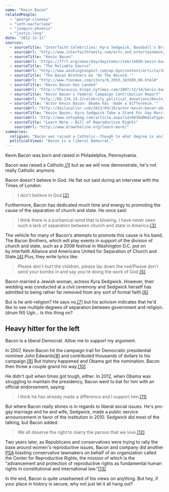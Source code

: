 ```yaml
---
name: "Kevin Bacon"
relatedPeople:
  - "george-clooney"
  - "seth-macfarlane"
  - "joaquin-phoenix"
  - "justin-long"
date: "2012-12-11"
sources:
  - sourceTitle: "Interfaith Celebrities: Kyra Sedgwick, Baseball's Braun-y Interfaith Rookie and a Jewish Maori Director"
    sourceUrl: "http://www.interfaithfamily.com/arts_and_entertainment/popular_culture/Interfaith_Celebrities_Kyra_Sedgwick_Baseballs_Braun-y_Interfaith_Rookie_and_a_Jewish_Maori_Director.shtml"
  - sourceTitle: "Kevin Bacon"
    sourceUrl: "https://ffrf.org/news/day/dayitems/item/14858-kevin-bacon"
  - sourceTitle: "The Reliable Source"
    sourceUrl: "http://www.washingtonpost.com/wp-dyn/content/article/2008/03/25/AR2008032503852.html"
  - sourceTitle: "The Bacon Brothers Go 'On The Record.'"
    sourceUrl: "http://www.foxnews.com/story/0,2933,343589,00.html#"
  - sourceTitle: "Kevin Bacon Has Landed"
    sourceUrl: "http://thecaucus.blogs.nytimes.com/2007/12/14/kevin-bacon-hits-iowa/"
  - sourceTitle: "Kevin Bacon's Federal Campaign Contribution Report"
    sourceUrl: "http://68.234.14.2/celebrity_political_donations/Kevin_Bacon.php"
  - sourceTitle: "Actor Kevin Bacon: Obama has 'made a difference.'"
    sourceUrl: "http://dailycaller.com/2012/04/19/actor-kevin-bacon-obama-has-made-a-difference/"
  - sourceTitle: "Kevin Bacon, Kyra Sedgwick Take a Stand For Gay Marriage"
    sourceUrl: "http://www.ontopmag.com/article.aspx?id=6836&MediaType=1&Category=22"
  - sourceTitle: "Learn More – Bill of Reproductive Rights"
    sourceUrl: "http://www.drawtheline.org/learn-more/"
summaries:
  religion: "Bacon was raised a Catholic--though to what degree is unclear. He is now an atheist."
  politicalViews: "Bacon is a liberal Democrat."
---
```


Kevin Bacon was born and raised in Philadelphia, Pennsylvania.

Bacon was raised a Catholic,<a class="source-citation" href="#http%3A%2F%2Fwww.interfaithfamily.com%2Farts_and_entertainment%2Fpopular_culture%2FInterfaith_Celebrities_Kyra_Sedgwick_Baseballs_Braun-y_Interfaith_Rookie_and_a_Jewish_Maori_Director.shtml" title="Interfaith Celebrities: Kyra Sedgwick, Baseball&apos;s Braun-y Interfaith Rookie and a Jewish Maori Director">[1]</a> but as we will now demonstrate, he's not really Catholic anymore.

Bacon doesn't believe in God. He flat out said during an interview with the Times of London:

>I don't believe in God.<a class="source-citation" href="#https%3A%2F%2Fffrf.org%2Fnews%2Fday%2Fdayitems%2Fitem%2F14858-kevin-bacon" title="Kevin Bacon">[2]</a>

Furthermore, Bacon has dedicated much time and energy to promoting the cause of the separation of church and state. He once said:

>I think there is a puritanical wind that is blowing. I have never seen such a lack of separation between church and state in America.<a class="source-citation" href="#https%3A%2F%2Fffrf.org%2Fnews%2Fday%2Fdayitems%2Fitem%2F14858-kevin-bacon" title="Kevin Bacon">[3]</a>

The vehicle for many of Bacon's attempts to promote this cause is his band, The Bacon Brothers, which will play events in support of the division of church and state, such as a 2008 festival in Washington D.C. put on by Interfaith Alliance and Americans United for Separation of Church and State.<a class="source-citation" href="#http%3A%2F%2Fwww.washingtonpost.com%2Fwp-dyn%2Fcontent%2Farticle%2F2008%2F03%2F25%2FAR2008032503852.html" title="The Reliable Source">[4]</a> Plus, they write lyrics like:

>Please don't hurt the children, please lay down the rod/Please don't send your bombs in and say you're doing the work of God.<a class="source-citation" href="#https%3A%2F%2Fffrf.org%2Fnews%2Fday%2Fdayitems%2Fitem%2F14858-kevin-bacon" title="Kevin Bacon">[5]</a>

Bacon married a Jewish woman, actress Kyra Sedgwick. However, their wedding was conducted at a civil ceremony and Sedgwick herself has admitted to being rather far removed from any sort of formal faith.<a class="source-citation" href="#http%3A%2F%2Fwww.interfaithfamily.com%2Farts_and_entertainment%2Fpopular_culture%2FInterfaith_Celebrities_Kyra_Sedgwick_Baseballs_Braun-y_Interfaith_Rookie_and_a_Jewish_Maori_Director.shtml" title="Interfaith Celebrities: Kyra Sedgwick, Baseball&apos;s Braun-y Interfaith Rookie and a Jewish Maori Director">[6]</a>

But is he anti-religion? He says no,<a class="source-citation" href="#http%3A%2F%2Fwww.foxnews.com%2Fstory%2F0%2C2933%2C343589%2C00.html%23" title="The Bacon Brothers Go &apos;On The Record.&apos;">[7]</a> but his activism indicates that he'd like to see multiple degrees of separation between government and religion. (drum fill) Ugh… Is this thing on?


## Heavy hitter for the left

Bacon is a liberal Democrat. Allow me to support my argument.

In 2007, Kevin Bacon hit the campaign trail for Democratic presidential nominee John Edwards<a class="source-citation" href="#http%3A%2F%2Fthecaucus.blogs.nytimes.com%2F2007%2F12%2F14%2Fkevin-bacon-hits-iowa%2F" title="Kevin Bacon Has Landed">[8]</a> and contributed thousands of dollars to his campaign.<a class="source-citation" href="#http%3A%2F%2F68.234.14.2%2Fcelebrity_political_donations%2FKevin_Bacon.php" title="Kevin Bacon&apos;s Federal Campaign Contribution Report">[9]</a> But history happened and Obama got the nomination. Bacon then threw a couple grand his way.<a class="source-citation" href="#http%3A%2F%2F68.234.14.2%2Fcelebrity_political_donations%2FKevin_Bacon.php" title="Kevin Bacon&apos;s Federal Campaign Contribution Report">[10]</a>

He didn't quit when times got tough, either. In 2012, when Obama was struggling to maintain the presidency, Bacon went to bat for him with an official endorsement, saying:

>I think he has already made a difference and I support him.<a class="source-citation" href="#http%3A%2F%2Fdailycaller.com%2F2012%2F04%2F19%2Factor-kevin-bacon-obama-has-made-a-difference%2F" title="Actor Kevin Bacon: Obama has &apos;made a difference.&apos;">[11]</a>

But where Bacon really shines is in regards to liberal social issues. He's pro-gay marriage and he and wife, Sedgwick, made a public service announcement in favor of the institution in 2010. Sedgwick did most of the talking, but Bacon added:

>We all deserve the right to marry the person that we love.<a class="source-citation" href="#http%3A%2F%2Fwww.ontopmag.com%2Farticle.aspx%3Fid%3D6836%26MediaType%3D1%26Category%3D22" title="Kevin Bacon, Kyra Sedgwick Take a Stand For Gay Marriage">[12]</a>

Two years later, as Republicans and conservatives were trying to rally the base around women's reproductive issues, Bacon and company did another [PSA](http://www.drawtheline.org/watch-stuff/) blasting conservative lawmakers on behalf of an organization called the Center for Reproductive Rights, the mission of which is the "advancement and protection of reproductive rights as fundamental human rights in constitutional and international law."<a class="source-citation" href="#http%3A%2F%2Fwww.drawtheline.org%2Flearn-more%2F" title="Learn More – Bill of Reproductive Rights">[13]</a>

In the end, Bacon is quite unashamed of his views on anything. But hey, if your place in history is secure, why not just let it all hang out?